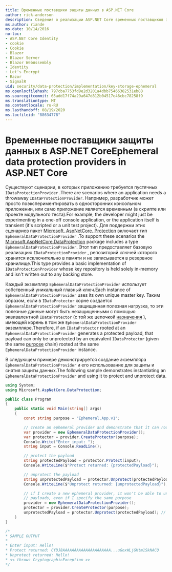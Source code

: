 ```yaml
---
title: Временные поставщики защиты данных в ASP.NET Core
author: rick-anderson
description: Сведения о реализации ASP.NET Core временных поставщиков защиты данных.
ms.author: riande
ms.date: 10/14/2016
no-loc:
- ASP.NET Core Identity
- cookie
- Cookie
- Blazor
- Blazor Server
- Blazor WebAssembly
- Identity
- Let's Encrypt
- Razor
- SignalR
uid: security/data-protection/implementation/key-storage-ephemeral
ms.openlocfilehash: 797cba7753fd9e2d3201a4dbb75466382531eb88
ms.sourcegitcommit: 65add17f74a29a647d812b04517e46cbc78258f9
ms.translationtype: MT
ms.contentlocale: ru-RU
ms.lasthandoff: 08/19/2020
ms.locfileid: "88634778"
---
```

# <a name="ephemeral-data-protection-providers-in-aspnet-core"></a><span data-ttu-id="71b72-103">Временные поставщики защиты данных в ASP.NET Core</span><span class="sxs-lookup"><span data-stu-id="71b72-103">Ephemeral data protection providers in ASP.NET Core</span></span>

<a name="data-protection-implementation-key-storage-ephemeral"></a>

<span data-ttu-id="71b72-104">Существуют сценарии, в которых приложению требуется пустячных `IDataProtectionProvider` .</span><span class="sxs-lookup"><span data-stu-id="71b72-104">There are scenarios where an application needs a throwaway `IDataProtectionProvider`.</span></span> <span data-ttu-id="71b72-105">Например, разработчик может просто поэкспериментировать в односторонних консольном приложении, или само приложение является временным (в скрипте или проекте модульного теста).</span><span class="sxs-lookup"><span data-stu-id="71b72-105">For example, the developer might just be experimenting in a one-off console application, or the application itself is transient (it's scripted or a unit test project).</span></span> <span data-ttu-id="71b72-106">Для поддержки этих сценариев пакет [Microsoft. AspNetCore. Protection](https://www.nuget.org/packages/Microsoft.AspNetCore.DataProtection/) включает тип `EphemeralDataProtectionProvider` .</span><span class="sxs-lookup"><span data-stu-id="71b72-106">To support these scenarios the [Microsoft.AspNetCore.DataProtection](https://www.nuget.org/packages/Microsoft.AspNetCore.DataProtection/) package includes a type `EphemeralDataProtectionProvider`.</span></span> <span data-ttu-id="71b72-107">Этот тип предоставляет базовую реализацию `IDataProtectionProvider` , репозиторий ключей которого хранится исключительно в памяти и не записывается в резервное хранилище.</span><span class="sxs-lookup"><span data-stu-id="71b72-107">This type provides a basic implementation of `IDataProtectionProvider` whose key repository is held solely in-memory and isn't written out to any backing store.</span></span>

<span data-ttu-id="71b72-108">Каждый экземпляр `EphemeralDataProtectionProvider` использует собственный уникальный главный ключ.</span><span class="sxs-lookup"><span data-stu-id="71b72-108">Each instance of `EphemeralDataProtectionProvider` uses its own unique master key.</span></span> <span data-ttu-id="71b72-109">Таким образом, если в `IDataProtector` корне создается `EphemeralDataProtectionProvider` защищенная полезная нагрузка, то эти полезные данные могут быть незащищенными с помощью эквивалентной `IDataProtector` (с той же цепочкой [назначения](xref:security/data-protection/consumer-apis/purpose-strings#data-protection-consumer-apis-purposes) ), имеющей корень в том же `EphemeralDataProtectionProvider` экземпляре.</span><span class="sxs-lookup"><span data-stu-id="71b72-109">Therefore, if an `IDataProtector` rooted at an `EphemeralDataProtectionProvider` generates a protected payload, that payload can only be unprotected by an equivalent `IDataProtector` (given the same [purpose](xref:security/data-protection/consumer-apis/purpose-strings#data-protection-consumer-apis-purposes) chain) rooted at the same `EphemeralDataProtectionProvider` instance.</span></span>

<span data-ttu-id="71b72-110">В следующем примере демонстрируется создание экземпляра `EphemeralDataProtectionProvider` и его использование для защиты и снятия защиты данных.</span><span class="sxs-lookup"><span data-stu-id="71b72-110">The following sample demonstrates instantiating an `EphemeralDataProtectionProvider` and using it to protect and unprotect data.</span></span>

```csharp
using System;
using Microsoft.AspNetCore.DataProtection;

public class Program
{
    public static void Main(string[] args)
    {
        const string purpose = "Ephemeral.App.v1";

        // create an ephemeral provider and demonstrate that it can round-trip a payload
        var provider = new EphemeralDataProtectionProvider();
        var protector = provider.CreateProtector(purpose);
        Console.Write("Enter input: ");
        string input = Console.ReadLine();

        // protect the payload
        string protectedPayload = protector.Protect(input);
        Console.WriteLine($"Protect returned: {protectedPayload}");

        // unprotect the payload
        string unprotectedPayload = protector.Unprotect(protectedPayload);
        Console.WriteLine($"Unprotect returned: {unprotectedPayload}");

        // if I create a new ephemeral provider, it won't be able to unprotect existing
        // payloads, even if I specify the same purpose
        provider = new EphemeralDataProtectionProvider();
        protector = provider.CreateProtector(purpose);
        unprotectedPayload = protector.Unprotect(protectedPayload); // THROWS
    }
}

/*
* SAMPLE OUTPUT
*
* Enter input: Hello!
* Protect returned: CfDJ8AAAAAAAAAAAAAAAAAAAAA...uGoxWLjGKtm1SkNACQ
* Unprotect returned: Hello!
* << throws CryptographicException >>
*/
```
